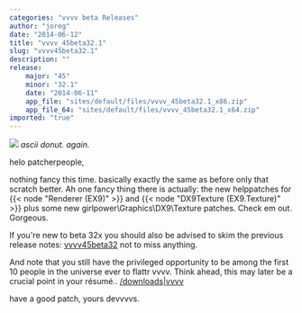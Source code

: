 ```yaml
---
categories: "vvvv beta Releases"
author: "joreg"
date: "2014-06-12"
title: "vvvv_45beta32.1"
slug: "vvvv45beta32.1"
description: ""
release: 
    major: "45"
    minor: "32.1"
    date: "2014-06-11"
    app_file: "sites/default/files/vvvv_45beta32.1_x86.zip"
    app_file_64: "sites/default/files/vvvv_45beta32.1_x64.zip"
imported: "true"
---
```



![](08_TTY_ASCII_Ar_r.png)
*ascii donut. again.*

helo patcherpeople,

nothing fancy this time. basically exactly the same as before only that scratch better. Ah one fancy thing there is actually: the new helppatches for {{< node "Renderer (EX9)" >}} and {{< node "DX9Texture (EX9.Texture)" >}} plus some new girlpower\Graphics\DX9\Texture patches. Check em out. Gorgeous. 

If you're new to beta 32x you should also be advised to skim the previous release notes: [vvvv45beta32](/blog/2014/vvvv45beta32) not to miss anything. 

And note that you still have the privileged opportunity to be among the first 10 people in the universe ever to flattr vvvv. Think ahead, this may later be a crucial point in your résumé..
[/downloads|vvvv](flattr)

have a good patch,
yours devvvvs.
